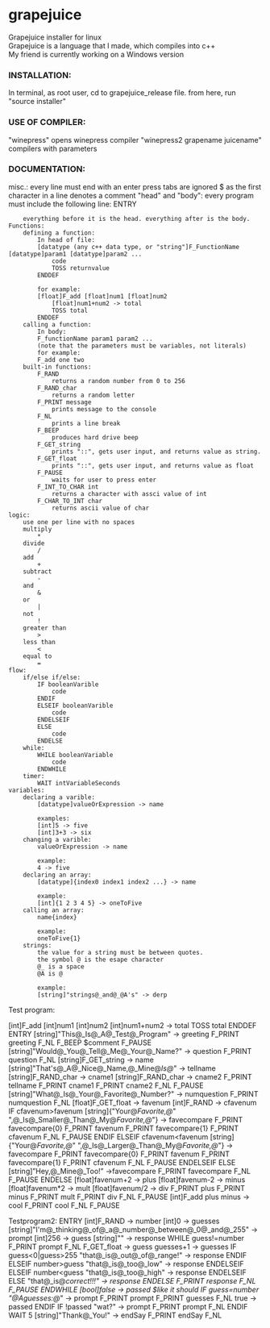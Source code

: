 # grapejuice
Grapejuice installer for linux<br>
Grapejuice is a language that I made, which compiles into c++<br>
My friend is currently working on a Windows version<br>
<h3>INSTALLATION:</h3>
	In terminal, as root user, cd to grapejuice_release file.
	from here, run "source installer"
<h3>USE OF COMPILER:</h3>
	"winepress"
		opens winepress compiler
	"winepress2 grapename juicename"
		compilers with parameters
<h3>DOCUMENTATION:</h3>
	misc.:
		every line must end with an enter press
		tabs are ignored
		$ as the first character in a line denotes a comment
	"head" and "body":
		every program must include the following line:
		ENTRY
		
		everything before it is the head. everything after is the body.
	Functions:
		defining a function:
			In head of file:
			[datatype (any c++ data type, or "string"]F_FunctionName [datatype]param1 [datatype]param2 ...
				code
				TOSS returnvalue
			ENDDEF
			
			for example:
			[float]F_add [float]num1 [float]num2
				[float]num1+num2 -> total
				TOSS total
			ENDDEF
		calling a function:
			In body:
			F_functionName param1 param2 ...
			(note that the parameters must be variables, not literals)
			for example:
			F_add one two
		built-in functions:
			F_RAND
				returns a random number from 0 to 256
			F_RAND_char
				returns a random letter
			F_PRINT message
				prints message to the console
			F_NL
				prints a line break
			F_BEEP
				produces hard drive beep
			F_GET_string
				prints "::", gets user input, and returns value as string.
			F_GET_float
				prints "::", gets user input, and returns value as float
			F_PAUSE
				waits for user to press enter
			F_INT_TO_CHAR int
				returns a character with assci value of int
			F_CHAR_TO_INT char
				returns ascii value of char
	logic:
		use one per line with no spaces
		multiply
			*
		divide
			/
		add
			+
		subtract
			-
		and
			&
		or
			|
		not
			!
		greater than
			>
		less than
			<
		equal to
			=
	flow:
		if/else if/else:
			IF booleanVarible
				code
			ENDIF
			ELSEIF booleanVarible
				code
			ENDELSEIF
			ELSE
				code
			ENDELSE
		while:
			WHILE booleanVariable
				code
			ENDWHILE
		timer:
			WAIT intVariableSeconds
	variables:
		declaring a varible:
			[datatype]valueOrExpression -> name
			
			examples:
			[int]5 -> five
			[int]3+3 -> six
		changing a varible:
			valueOrExpression -> name
			
			example:
			4 -> five
		declaring an array:
			[datatype]{index0 index1 index2 ...} -> name
			
			example:
			[int]{1 2 3 4 5} -> oneToFive
		calling an array:
			name{index}
			
			example:
			oneToFive{1}
		strings:
			the value for a string must be between quotes.
			the symbol @ is the esape character
			@_ is a space
			@A is @
				
			example:
			[string]"strings@_and@_@A's" -> derp
Test program:

[int]F_add [int]num1 [int]num2
	[int]num1+num2 -> total
	TOSS total
ENDDEF
ENTRY
[string]"This@_Is@_A@_Test@_Program" -> greeting
F_PRINT greeting
F_NL
F_BEEP
$comment
F_PAUSE
[string]"Would@_You@_Tell@_Me@_Your@_Name?" -> question
F_PRINT question
F_NL
[string]F_GET_string -> name
[string]"That's@_A@_Nice@_Name,@_Mine@_Is@_" -> tellname
[string]F_RAND_char -> cname1
[string]F_RAND_char -> cname2
F_PRINT tellname
F_PRINT cname1
F_PRINT cname2
F_NL
F_PAUSE
[string]"What@_Is@_Your@_Favorite@_Number?" -> numquestion
F_PRINT numquestion
F_NL
[float]F_GET_float -> favenum
[int]F_RAND -> cfavenum
IF cfavenum>favenum
	[string]{"Your@_Favorite,@_" ",@_Is@_Smaller@_Than@_My@_Favorite,@_"} -> favecompare
	F_PRINT favecompare{0}
F_PRINT favenum
F_PRINT favecompare{1}
F_PRINT cfavenum
F_NL
	F_PAUSE
ENDIF
ELSEIF cfavenum<favenum
	[string]{"Your@_Favorite,@_" ",@_Is@_Larger@_Than@_My@_Favorite,@_"} -> favecompare
	F_PRINT favecompare{0}
F_PRINT favenum
F_PRINT favecompare{1}
F_PRINT cfavenum
F_NL
	F_PAUSE
ENDELSEIF
ELSE
	[string]”Hey,@_Mine@_Too!” ->favecompare
	F_PRINT favecompare
	F_NL
	F_PAUSE
ENDELSE
[float]favenum+2 -> plus
[float]favenum-2 -> minus
[float]favenum*2 -> mult
[float]favenum/2 -> div
F_PRINT plus
F_PRINT minus
F_PRINT mult
F_PRINT div
F_NL
F_PAUSE
[int]F_add plus minus -> cool
F_PRINT cool
F_NL
F_PAUSE




Testprogram2:
ENTRY
[int]F_RAND -> number
[int]0 -> guesses
[string]"I'm@_thinking@_of@_a@_number@_between@_0@_and@_255" -> prompt
[int]256 -> guess
[string]"" -> response
WHILE guess!=number 
F_PRINT prompt
F_NL
F_GET_float -> guess
guesses+1 -> guesses
IF guess<0|guess>255
	"that@_is@_out@_of@_range!" -> response
ENDIF
ELSEIF number>guess
	"that@_is@_too@_low" -> response
ENDELSEIF
ELSEIF number<guess
	"that@_is@_too@_high" -> response
ENDELSEIF
ELSE
	"that@_is@_correct!!!" -> response
ENDELSE
F_PRINT response
F_NL
F_PAUSE
ENDWHILE
[bool]false -> passed
$like it should
IF guess=number
	"@Aguesses:@_" -> prompt
	F_PRINT prompt
	F_PRINT guesses
	F_NL
	true -> passed
ENDIF
IF !passed
	"wat?" -> prompt
	F_PRINT prompt
	F_NL
ENDIF
WAIT 5
[string]"Thank@_You!" -> endSay
F_PRINT endSay
F_NL
